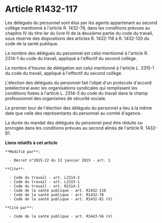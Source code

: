 # Article R1432-117

Les délégués du personnel sont élus par les agents appartenant au second collège mentionné à l'article R. 1432-78, dans les
conditions prévues au chapitre IV du titre Ier du livre III de la deuxième partie du code du travail, sous réserve des
dispositions des articles R. 1432-118 à R. 1432-120 du code de la santé publique. 

Le nombre des délégués du personnel est celui mentionné à l'article R. 2314-1 du code du travail, appliqué à l'effectif du
second collège. 

Le nombre d'heures de délégation est celui mentionné à l'article L. 2315-1 du code du travail, appliqué à l'effectif du
second collège. 

L'élection des délégués du personnel fait l'objet d'un protocole d'accord préélectoral avec les organisations syndicales qui
remplissent les conditions fixées à l'article L. 2314-3 du code du travail dans le champ professionnel des organismes de
sécurité sociale. 

Le premier tour de l'élection des délégués du personnel a lieu à la même date que celle des représentants du personnel au
comité d'agence. 

La durée du mandat des délégués du personnel peut être réduite ou prorogée dans les conditions prévues au second alinéa de
l'article R. 1432-81.

**Liens relatifs à cet article**

	**Modifié par**:

	  - Décret n°2015-22 du 13 janvier 2015 - art. 1

	**Cite**:

	  - Code du travail - art. L2314-3
	  - Code du travail - art. L2315-1
	  - Code du travail - art. R2314-1
	  - Code de la santé publique - art. R1432-118
	  - Code de la santé publique - art. R1432-78
	  - Code de la santé publique - art. R1432-81 (V)

	**Cité par**:

	  - Code de la santé publique - art. R1443-56 (V)
